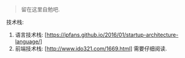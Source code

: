 > 留在这里自勉吧.

技术栈:

1. 语言技术栈: [https://ipfans.github.io/2016/01/startup-architecture-language/]
2. 前端技术栈: [http://www.ido321.com/1669.html] 需要仔细阅读.